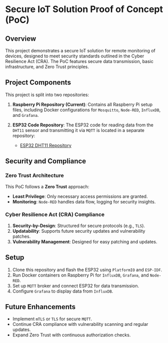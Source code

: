 # Secure IoT Solution Proof of Concept (PoC)

## Overview

This project demonstrates a secure IoT solution for remote monitoring of devices, designed to meet security standards outlined in the Cyber Resilience Act (CRA). The PoC features secure data transmission, basic infrastructure, and Zero Trust principles.

## Project Components

This project is split into two repositories:

1. **Raspberry Pi Repository (Current)**: Contains all Raspberry Pi setup files, including Docker configurations for `Mosquitto`, `Node-RED`, `InfluxDB`, and `Grafana`.

2. **ESP32 Code Repository**: The ESP32 code for reading data from the `DHT11` sensor and transmitting it via `MQTT` is located in a separate repository:
   - [ESP32 DHT11 Repository](https://github.com/GerruG/esp32dht11)

## Security and Compliance

### Zero Trust Architecture

This PoC follows a **Zero Trust** approach:

- **Least Privilege**: Only necessary access permissions are granted.
- **Monitoring**: `Node-RED` handles data flow, logging for security insights.

### Cyber Resilience Act (CRA) Compliance

1. **Security-by-Design**: Structured for secure protocols (e.g., `TLS`).
2. **Updatability**: Supports future security updates and vulnerability patches.
3. **Vulnerability Management**: Designed for easy patching and updates.

## Setup

1. Clone this repository and flash the ESP32 using `PlatformIO` and `ESP-IDF`.
2. Run Docker containers on Raspberry Pi for `InfluxDB`, `Grafana`, and `Node-RED`.
3. Set up `MQTT` broker and connect ESP32 for data transmission.
4. Configure `Grafana` to display data from `InfluxDB`.

## Future Enhancements

- Implement `mTLS` or `TLS` for secure `MQTT`.
- Continue CRA compliance with vulnerability scanning and regular updates.
- Expand Zero Trust with continuous authorization checks.
